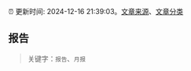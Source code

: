:alarm_clock: 更新时间: 2024-12-16 21:39:03。[文章来源](/README.md)、[文章分类](/TAGS.md)

## 报告


> 关键字：`报告`、`月报`



